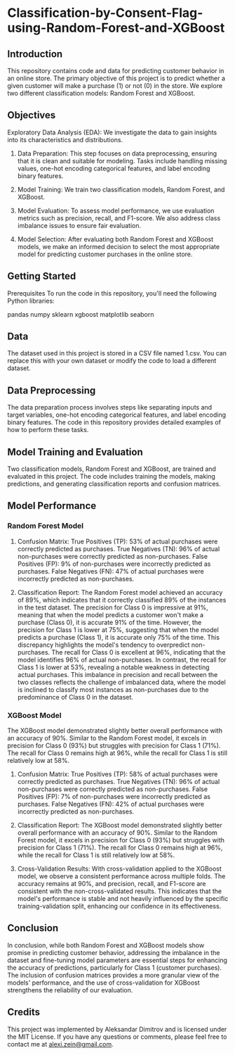 # Classification-by-Consent-Flag-using-Random-Forest-and-XGBoost

## Introduction
This repository contains code and data for predicting customer behavior in an online store. The primary objective of this project is to predict whether a given customer will make a purchase (1) or not (0) in the store. We explore two different classification models: Random Forest and XGBoost.
 
## Objectives
Exploratory Data Analysis (EDA): We investigate the data to gain insights into its characteristics and distributions.

1. Data Preparation: This step focuses on data preprocessing, ensuring that it is clean and suitable for modeling. Tasks include handling missing values, one-hot encoding categorical features, and label encoding binary features.

2. Model Training: We train two classification models, Random Forest, and XGBoost.

3. Model Evaluation: To assess model performance, we use evaluation metrics such as precision, recall, and F1-score. We also address class imbalance issues to ensure fair evaluation.

4. Model Selection: After evaluating both Random Forest and XGBoost models, we make an informed decision to select the most appropriate model for predicting customer purchases in the online store.

## Getting Started
Prerequisites
To run the code in this repository, you'll need the following Python libraries:

pandas
numpy
sklearn
xgboost
matplotlib
seaborn

## Data
The dataset used in this project is stored in a CSV file named 1.csv. You can replace this with your own dataset or modify the code to load a different dataset.

## Data Preprocessing
The data preparation process involves steps like separating inputs and target variables, one-hot encoding categorical features, and label encoding binary features. The code in this repository provides detailed examples of how to perform these tasks.

## Model Training and Evaluation
Two classification models, Random Forest and XGBoost, are trained and evaluated in this project. The code includes training the models, making predictions, and generating classification reports and confusion matrices.

## Model Performance

### Random Forest Model

1. Confusion Matrix:
True Positives (TP): 53% of actual purchases were correctly predicted as purchases.
True Negatives (TN): 96% of actual non-purchases were correctly predicted as non-purchases.
False Positives (FP): 9% of non-purchases were incorrectly predicted as purchases.
False Negatives (FN): 47% of actual purchases were incorrectly predicted as non-purchases.

2. Classification Report:
The Random Forest model achieved an accuracy of 89%, which indicates that it correctly classified 89% of the instances in the test dataset. The precision for Class 0 is impressive at 91%, meaning that when the model predicts a customer won't make a purchase (Class 0), it is accurate 91% of the time. However, the precision for Class 1 is lower at 75%, suggesting that when the model predicts a purchase (Class 1), it is accurate only 75% of the time. This discrepancy highlights the model's tendency to overpredict non-purchases. The recall for Class 0 is excellent at 96%, indicating that the model identifies 96% of actual non-purchases. In contrast, the recall for Class 1 is lower at 53%, revealing a notable weakness in detecting actual purchases. This imbalance in precision and recall between the two classes reflects the challenge of imbalanced data, where the model is inclined to classify most instances as non-purchases due to the predominance of Class 0 in the dataset.

### XGBoost Model
The XGBoost model demonstrated slightly better overall performance with an accuracy of 90%. Similar to the Random Forest model, it excels in precision for Class 0 (93%) but struggles with precision for Class 1 (71%). The recall for Class 0 remains high at 96%, while the recall for Class 1 is still relatively low at 58%.

1. Confusion Matrix:
True Positives (TP): 58% of actual purchases were correctly predicted as purchases.
True Negatives (TN): 96% of actual non-purchases were correctly predicted as non-purchases.
False Positives (FP): 7% of non-purchases were incorrectly predicted as purchases.
False Negatives (FN): 42% of actual purchases were incorrectly predicted as non-purchases.

2. Classification Report:
The XGBoost model demonstrated slightly better overall performance with an accuracy of 90%. Similar to the Random Forest model, it excels in precision for Class 0 (93%) but struggles with precision for Class 1 (71%). The recall for Class 0 remains high at 96%, while the recall for Class 1 is still relatively low at 58%.

3. Cross-Validation Results:
With cross-validation applied to the XGBoost model, we observe a consistent performance across multiple folds. The accuracy remains at 90%, and precision, recall, and F1-score are consistent with the non-cross-validated results. This indicates that the model's performance is stable and not heavily influenced by the specific training-validation split, enhancing our confidence in its effectiveness.


## Conclusion 
In conclusion, while both Random Forest and XGBoost models show promise in predicting customer behavior, addressing the imbalance in the dataset and fine-tuning model parameters are essential steps for enhancing the accuracy of predictions, particularly for Class 1 (customer purchases). The inclusion of confusion matrices provides a more granular view of the models' performance, and the use of cross-validation for XGBoost strengthens the reliability of our evaluation. 

## Credits
This project was implemented by Aleksandar Dimitrov and is licensed under the MIT License. If you have any questions or comments, please feel free to contact me at alexi.zein@gmail.com.
